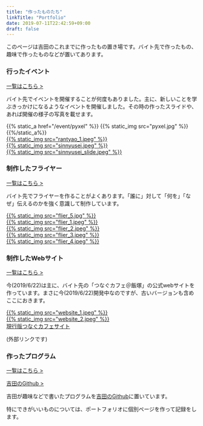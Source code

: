 ```yaml
---
title: "作ったものたち"
linkTitle: "Portfolio"
date: 2019-07-11T22:42:59+09:00
draft: false
---
```


このページは吉田のこれまでに作ったもの置き場です。バイト先で作ったもの、趣味で作ったものなどが置いてあります。

<div class="container-fluid containerInContainer-fluid">
<div class="topbpx">
  <div class="row">
    <div class="col-md-12">
      <h3>行ったイベント</h3>
      <p><a href="/event">一覧はこちら ></a></p>
      <p>バイト先でイベントを開催することが何度もありました。主に、新しいことを学ぶきっかけになるようなイベントを開催しました。その時の作ったスライドや、あれば開催の様子の写真を載せます。</p>
    </div>
  </div>
  <div class="row">
  <div class="col-md-3"> {{% static_a href="/event/pyxel" %}} {{% static_img src="pyxel.jpg" %}} {{%/static_a%}}</div>
  <div class="col-md-3"> <a href="/event/rantyao"> {{% static_img src="rantyao_1.jpeg" %}} </a></div>
    <div class="col-md-3"> <a href="/event"> {{% static_img src="sinnyusei.jpeg" %}} </a></div>
    <div class="col-md-3"> <a href="/event/sinnyuusei"> {{% static_img src="sinnyusei_slide.jpeg" %}} </a></div>
  </div>
</div>




<div class="topbox">
  <div class="row">
    <div class="col-md-12">
      <h3>制作したフライヤー</h3>
      <p><a href="/flier">一覧はこちら ></a></p>
      <p>バイト先でフライヤーを作ることがよくあります。「誰に」対して「何を」「なぜ」伝えるのかを強く意識して制作しています。</p>
    </div>
  </div>
  <div class="row">
    <div class="col-md-2"> <a href="/flier/kyoupuroseptember">{{% static_img src="flier_5.jpg" %}}</a> </div>
    <div class="col-md-2"> <a href="/flier/tsunagustaff">{{% static_img src="flier_1.jpeg" %}} </a></div>
    <div class="col-md-2"> <a href="/flier/tsunagustaff">{{% static_img src="flier_2.jpeg" %}} </a></div>
    <div class="col-md-2"> <a href="/flier/retoro">{{% static_img src="flier_3.jpeg" %}} </a></div>
    <div class="col-md-2"> <a href="/flier/tsunaguabout">{{% static_img src="flier_4.jpeg" %}} </a></div>
  </div>

</div>


<div class="topbox">
  <div class="row">
    <div class="col-md-12">
      <h3>制作したWebサイト</h3>
      <p><a href="/website">一覧はこちら ></a></p>
      <p>今(2019/6/22)は主に、バイト先の「つなぐカフェ＠飯塚」の公式webサイトを作っています。まさに今(2019/6/22)開発中なのですが、古いバージョンも含めここにおきます。</p>
    </div>
  </div>
  <div class="row">
    <div class="col-md-3"> <a href="/website/tsunaguhugo">{{% static_img src="website_1.jpeg" %}} </a></div>
    <div class="col-md-3"> <a href="/website/tsunaguold">{{% static_img src="website_2.jpeg" %}} </a></div>
    <div class="col-md-3"> <a href="http://www.tsunagucafe.com">現行版つなぐカフェサイト</a><br><p>(外部リンクです)</p> </div>

  </div>
</div>




<div class="topbox">
  <div class="row">
    <div class="col-md-12">
      <h3>作ったプログラム</h3>
      <p><a href="/program">一覧はこちら ></a></p>
      <p><a href="https://github.com/104104104">吉田のGithub > </a></p>
      <p>吉田が趣味などで書いたプログラムを<a href="https://github.com/104104104">吉田のGithub</a>に置いています。</p>
      <p>特にできがいいものについては、ポートフォリオに個別ページを作って記録をします。</p>
    </div>
  </div>
</div>
</div>
